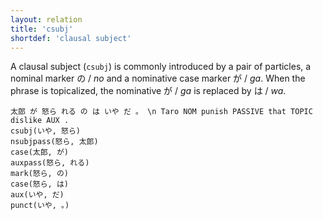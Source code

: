 ```yaml
---
layout: relation
title: 'csubj'
shortdef: 'clausal subject'
---
```


A clausal subject (`csubj`) is commonly introduced by a pair of particles,
a nominal marker の / *no* and a nominative case marker が / *ga*.
When the phrase is topicalized, the nominative が / *ga* is replaced by は / *wa*.

~~~ sdparse
太郎 が 怒ら れる の は いや だ 。 \n Taro NOM punish PASSIVE that TOPIC dislike AUX .
csubj(いや, 怒ら)
nsubjpass(怒ら, 太郎)
case(太郎, が)
auxpass(怒ら, れる)
mark(怒ら, の)
case(怒ら, は)
aux(いや, だ)
punct(いや, 。)
~~~
<!-- Interlanguage links updated Út zář 29 20:23:27 CEST 2020 -->
